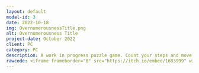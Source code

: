 ```yaml
---
layout: default
modal-id: 3
date: 2022-10-18
img: OvernumerousnessTitle.png
alt: Overnumerousness Title
project-date: October 2022
client: PC
category: PC
description: A work in progress puzzle game. Count your steps and move only within your means. Checkout the demo on Itch.io!
rawcode: <iframe frameborder="0" src="https://itch.io/embed/1683999" width="552" height="167"><a href="https://gigaelk.itch.io/overnumerousness">Overnumerousness by GigaElk</a></iframe>
---
```

